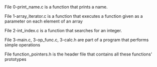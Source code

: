 File 0-print_name.c is a function that prints a name.

File 1-array_iterator.c is a function that executes a function given as a parameter on each element of an array

File 2-int_index.c is a function that searches for an integer.

File 3-main.c, 3-op_func.c, 3-calc.h are part of a program that performs simple operations

File function_pointers.h is the header file that contains all these functions' prototypes
